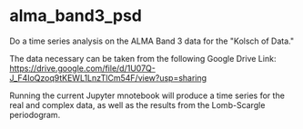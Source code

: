 # alma_band3_psd
Do a time series analysis on the ALMA Band 3 data for the "Kolsch of Data."

The data necessary can be taken from the following Google Drive Link: https://drive.google.com/file/d/1U07Q-J_F4IoQzoq9tKEWL1LnzTlCm54F/view?usp=sharing

Running the current Jupyter mnotebook will produce a time series for the real and complex data, as well as the results from the Lomb-Scargle periodogram.
